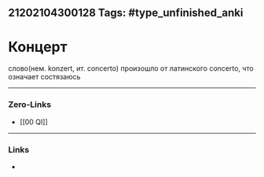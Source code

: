 21202104300128
Tags: #type_unfinished_anki
---
# Концерт

слово(нем. konzert, ит. concerto) произошло от латинского concerto, что означает состязаюсь

---
### Zero-Links
- [[00 QI]]
---
### Links
-